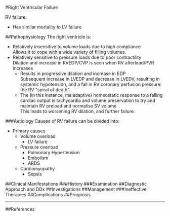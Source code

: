 #Right Ventricular Failure

RV failure:
* Has similar mortality to LV failure

##Pathophysiology
The right ventricle is:
* Relatively *in*sensitive to volume loads due to high compliance  
Allows it to cope with a wide variety of filling volumes.
* Relatively sensitive to pressure loads due to poor contractility  
Dilation and increase in RVEDP/CVP is seen when RV afterload/PVR increases
	* Results in progressive dilation and increase in EDP  
	Subsequent increase in LVEDP and decrease in LVEDV, resulting in systemic hypotension, and a fall in RV coronary perfusion pressure: the RV "spiral of death".
	* The (in this instance, maladaptive) homeostatic response to a falling cardiac output is tachycardia and volume preservation to try and maintain RV preload and normalise SV volume  
	This leads to worsening RV dilation, and further failure.

###Aetiology
Causes of RV failure can be divided into:
* Primary causes
	* Volume overload
		* LV failure
	* Pressure overload
		* Pulmonary Hypertension
		* Embolism
		* ARDS
	* Cardiomyopathy
		* Sepsis


##Clinical Manifestations
###History
###Examination
##Diagnostic Approach and DDx
##Investigations
##Management
###Ineffective Therapies
##Complications
##Prognosis

---
##References
